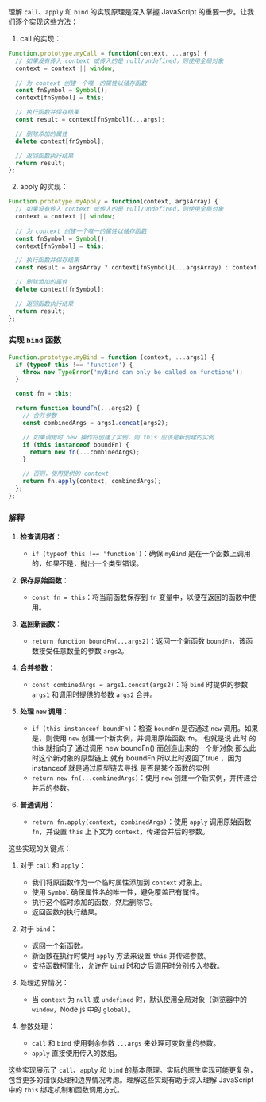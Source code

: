 理解 `call`、`apply` 和 `bind` 的实现原理是深入掌握 JavaScript 的重要一步。让我们逐个实现这些方法：

1. call 的实现：

```javascript
Function.prototype.myCall = function(context, ...args) {
  // 如果没有传入 context 或传入的是 null/undefined，则使用全局对象
  context = context || window;
  
  // 为 context 创建一个唯一的属性以储存函数
  const fnSymbol = Symbol();
  context[fnSymbol] = this;

  // 执行函数并保存结果
  const result = context[fnSymbol](...args);

  // 删除添加的属性
  delete context[fnSymbol];

  // 返回函数执行结果
  return result;
};
```

2. apply 的实现：

```javascript
Function.prototype.myApply = function(context, argsArray) {
  // 如果没有传入 context 或传入的是 null/undefined，则使用全局对象
  context = context || window;
  
  // 为 context 创建一个唯一的属性以储存函数
  const fnSymbol = Symbol();
  context[fnSymbol] = this;

  // 执行函数并保存结果
  const result = argsArray ? context[fnSymbol](...argsArray) : context[fnSymbol]();

  // 删除添加的属性
  delete context[fnSymbol];

  // 返回函数执行结果
  return result;
};
```

### 实现 `bind` 函数

```javascript
Function.prototype.myBind = function (context, ...args1) {
  if (typeof this !== 'function') {
    throw new TypeError('myBind can only be called on functions');
  }

  const fn = this;

  return function boundFn(...args2) {
    // 合并参数
    const combinedArgs = args1.concat(args2);

    // 如果调用时 new 操作符创建了实例，则 this 应该是新创建的实例
    if (this instanceof boundFn) {
      return new fn(...combinedArgs);
    }

    // 否则，使用提供的 context
    return fn.apply(context, combinedArgs);
  };
};
```

### 解释

1. **检查调用者**：
   - `if (typeof this !== 'function')`：确保 `myBind` 是在一个函数上调用的，如果不是，抛出一个类型错误。

2. **保存原始函数**：
   - `const fn = this`：将当前函数保存到 `fn` 变量中，以便在返回的函数中使用。

3. **返回新函数**：
   - `return function boundFn(...args2)`：返回一个新函数 `boundFn`，该函数接受任意数量的参数 `args2`。

4. **合并参数**：
   - `const combinedArgs = args1.concat(args2)`：将 `bind` 时提供的参数 `args1` 和调用时提供的参数 `args2` 合并。

5. **处理 `new` 调用**：

   - `if (this instanceof boundFn)`：检查 `boundFn` 是否通过 `new` 调用。如果是，则使用 `new` 创建一个新实例，并调用原始函数 `fn`。
   也就是说 此时 的this 就指向了 通过调用 new boundFn() 而创造出来的一个新对象 那么此时这个新对象的原型链上 就有 boundFn 所以此时返回了true ，因为instanceof 就是通过原型链去寻找 是否是某个函数的实例
   - `return new fn(...combinedArgs)`：使用 `new` 创建一个新实例，并传递合并后的参数。

6. **普通调用**：
   - `return fn.apply(context, combinedArgs)`：使用 `apply` 调用原始函数 `fn`，并设置 `this` 上下文为 `context`，传递合并后的参数。

这些实现的关键点：

1. 对于 `call` 和 `apply`：
   - 我们将原函数作为一个临时属性添加到 `context` 对象上。
   - 使用 `Symbol` 确保属性名的唯一性，避免覆盖已有属性。
   - 执行这个临时添加的函数，然后删除它。
   - 返回函数的执行结果。

2. 对于 `bind`：
   - 返回一个新函数。
   - 新函数在执行时使用 `apply` 方法来设置 `this` 并传递参数。
   - 支持函数柯里化，允许在 `bind` 时和之后调用时分别传入参数。

3. 处理边界情况：
   - 当 `context` 为 `null` 或 `undefined` 时，默认使用全局对象（浏览器中的 `window`，Node.js 中的 `global`）。

4. 参数处理：
   - `call` 和 `bind` 使用剩余参数 `...args` 来处理可变数量的参数。
   - `apply` 直接使用传入的数组。

这些实现展示了 `call`、`apply` 和 `bind` 的基本原理。实际的原生实现可能更复杂，包含更多的错误处理和边界情况考虑。理解这些实现有助于深入理解 JavaScript 中的 `this` 绑定机制和函数调用方式。
